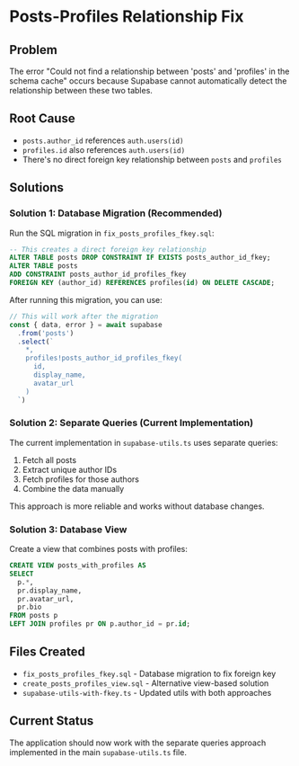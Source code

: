 # Posts-Profiles Relationship Fix

## Problem
The error "Could not find a relationship between 'posts' and 'profiles' in the schema cache" occurs because Supabase cannot automatically detect the relationship between these two tables.

## Root Cause
- `posts.author_id` references `auth.users(id)`
- `profiles.id` also references `auth.users(id)`
- There's no direct foreign key relationship between `posts` and `profiles`

## Solutions

### Solution 1: Database Migration (Recommended)
Run the SQL migration in `fix_posts_profiles_fkey.sql`:

```sql
-- This creates a direct foreign key relationship
ALTER TABLE posts DROP CONSTRAINT IF EXISTS posts_author_id_fkey;
ALTER TABLE posts 
ADD CONSTRAINT posts_author_id_profiles_fkey 
FOREIGN KEY (author_id) REFERENCES profiles(id) ON DELETE CASCADE;
```

After running this migration, you can use:
```typescript
// This will work after the migration
const { data, error } = await supabase
  .from('posts')
  .select(`
    *,
    profiles!posts_author_id_profiles_fkey(
      id,
      display_name,
      avatar_url
    )
  `)
```

### Solution 2: Separate Queries (Current Implementation)
The current implementation in `supabase-utils.ts` uses separate queries:

1. Fetch all posts
2. Extract unique author IDs
3. Fetch profiles for those authors
4. Combine the data manually

This approach is more reliable and works without database changes.

### Solution 3: Database View
Create a view that combines posts with profiles:

```sql
CREATE VIEW posts_with_profiles AS
SELECT 
  p.*,
  pr.display_name,
  pr.avatar_url,
  pr.bio
FROM posts p
LEFT JOIN profiles pr ON p.author_id = pr.id;
```

## Files Created
- `fix_posts_profiles_fkey.sql` - Database migration to fix foreign key
- `create_posts_profiles_view.sql` - Alternative view-based solution
- `supabase-utils-with-fkey.ts` - Updated utils with both approaches

## Current Status
The application should now work with the separate queries approach implemented in the main `supabase-utils.ts` file.